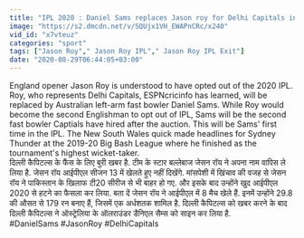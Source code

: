 ```yaml
---
title: "IPL 2020 : Daniel Sams replaces Jason roy for Delhi Capitals in Upcoming IPL season \u0935\u0928\u0907\u0902\u0921\u093f\u092f\u093e \u0939\u093f\u0902\u0926\u0940"
image: "https://s2.dmcdn.net/v/SQUjx1VH_EWAPnCRc/x240"
vid_id: "x7vteuz"
categories: "sport"
tags: ["Jason Roy"," Jason Roy IPL"," Jason Roy IPL Exit"]
date: "2020-08-29T06:44:05+03:00"
---
```

England opener Jason Roy is understood to have opted out of the 2020 IPL. Roy, who represents Delhi Capitals, ESPNcricinfo has learned, will be replaced by Australian left-arm fast bowler Daniel Sams. While Roy would become the second Englishman to opt out of IPL, Sams will be the second fast bowler Captials have hired after the auction. This will be Sams' first time in the IPL. The New South Wales quick made headlines for Sydney Thunder at the 2019-20 Big Bash League where he finished as the tournament's highest wicket-taker.    <br>दिल्ली कैपिटल्स के फैंस के लिए बुरी खबर है. टीम के स्टार बल्लेबाज जेसन रॉय ने अपना नाम वापिस ले लिया है. जेसन रॉय आईपीएल सीजन 13 में खेलते हुए नहीं दिखेंगे. मांसपेशी में खिंचाव की वजह से जेसन रॉय ने पाकिस्तान के खिलाफ टी20 सीरीज से भी बाहर हो गए. और इसके बाद उन्होंने खुद आईपीएल 2020 से हटने का फैसला कर लिया. बता दें जेसन रॉय ने आईपीएल में 8 मैच खेले हैं. इनमें उन्होंने 29.8 की औसत से 179 रन बनाए हैं, जिसमें एक अर्धशतक शामिल है. दिल्ली कैपिटल्स को खबर करने के बाद दिल्ली कैपिटल्स ने ऑस्ट्रेलिया के ऑलराउंडर डैनिएल सैम्स को साइन कर लिया है.    <br>#DanielSams   #JasonRoy    #DelhiCapitals

